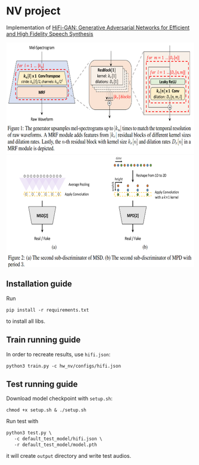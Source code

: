 # NV project

Implementation of [HiFi-GAN: Generative Adversarial Networks for
Efficient and High Fidelity Speech Synthesis](https://arxiv.org/pdf/2010.05646.pdf)

<p align="center">
  <img src="./generator.png" height="300" />
  <img src="./discriminator.png" height="300" />
</p>


## Installation guide
Run
```shell
pip install -r requirements.txt
```
to install all libs.

## Train running guide
In order to recreate results, use `hifi.json`:
```shell
python3 train.py -c hw_nv/configs/hifi.json 
```

## Test running guide
Download model checkpoint with `setup.sh`:
```shell
chmod +x setup.sh & ./setup.sh
```
Run test with
```shell
python3 test.py \
   -c default_test_model/hifi.json \
   -r default_test_model/model.pth
```
it will create `output` directory and write test audios.
